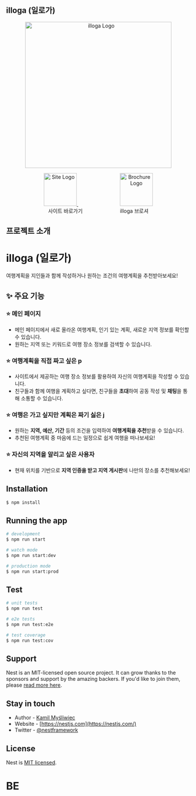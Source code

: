 ## illoga (일로가)

<p align="center">
  <img src="https://file.notion.so/f/f/83c75a39-3aba-4ba4-a792-7aefe4b07895/cd3747fe-4d4d-44a7-bee6-3e044cb280cd/_9899f63f-3c94-4a28-9bea-7b4b9beccec8.jpg?id=b981c25a-93ca-4771-affd-3315683b4673&table=block&spaceId=83c75a39-3aba-4ba4-a792-7aefe4b07895&expirationTimestamp=1714636800000&signature=AyJtz2WjxIEAFJBok6O8xRplBIC9EGH_pcxBLpsdZIs&downloadName=_9899f63f-3c94-4a28-9bea-7b4b9beccec8.jpg" width="400" alt="illoga Logo" /></a>
</p>

<div align="center">
  <a href="https://illoga.store/">
    <img src="https://file.notion.so/f/f/83c75a39-3aba-4ba4-a792-7aefe4b07895/cd3747fe-4d4d-44a7-bee6-3e044cb280cd/_9899f63f-3c94-4a28-9bea-7b4b9beccec8.jpg?id=b981c25a-93ca-4771-affd-3315683b4673&table=block&spaceId=83c75a39-3aba-4ba4-a792-7aefe4b07895&expirationTimestamp=1714636800000&signature=AyJtz2WjxIEAFJBok6O8xRplBIC9EGH_pcxBLpsdZIs&downloadName=_9899f63f-3c94-4a28-9bea-7b4b9beccec8.jpg" width="90px" alt="Site Logo" />
  </a>
  &nbsp;&nbsp;&nbsp;&nbsp;&nbsp&nbsp;&nbsp;&nbsp;&nbsp;&nbsp&nbsp;&nbsp;&nbsp&nbsp;&nbsp;&nbsp;&nbsp;&nbsp&nbsp;&nbsp;&nbsp;&nbsp;&nbsp&nbsp;&nbsp;&nbsp;&nbsp;&nbsp;
  <a href="https://www.notion.so/teamsparta/illoga-d985f4411d694774bace7b83722dc16e?pvs=4">
    <img src="https://camo.githubusercontent.com/8d237e7d7ba690deb35eca1765cb47779a080471efb16ef76672aca7b7c26a9f/68747470733a2f2f63646e2d69636f6e732d706e672e666c617469636f6e2e636f6d2f3531322f323632382f323632383835392e706e67" width="90px" alt="Brochure Logo" />
  </a>
</div>

<div align="center">
  <span>사이트 바로가기</span>
  &nbsp;&nbsp;&nbsp;&nbsp;&nbsp;&nbsp;&nbsp;&nbsp&nbsp;&nbsp;&nbsp;&nbsp;&nbsp&nbsp;&nbsp;&nbsp;&nbsp;&nbsp&nbsp;&nbsp;&nbsp;&nbsp;&nbsp&nbsp;
  <span>illoga 브로셔</span>
</div>


## 프로젝트 소개

# illoga (일로가)

여행계획을 지인들과 함께 작성하거나 원하는 조건의 여행계획을 추천받아보세요!

## ✨ 주요 기능

### ⭐ 메인 페이지
- 메인 페이지에서 새로 올라온 여행계획, 인기 있는 계획, 새로운 지역 정보를 확인할 수 있습니다.
- 원하는 지역 또는 키워드로 여행 장소 정보를 검색할 수 있습니다.

### ⭐ 여행계획을 직접 짜고 싶은 p
- 사이트에서 제공하는 여행 장소 정보를 활용하여 자신의 여행계획을 작성할 수 있습니다.
- 친구들과 함께 여행을 계획하고 싶다면, 친구들을 **초대**하여 공동 작성 및 **채팅**을 통해 소통할 수 있습니다.

### ⭐ 여행은 가고 싶지만 계획은 짜기 싫은 j
- 원하는 **지역, 예산, 기간** 등의 조건을 입력하여 **여행계획을 추천**받을 수 있습니다.
- 추천된 여행계획 중 마음에 드는 일정으로 쉽게 여행을 떠나보세요!

### ⭐ 자신의 지역을 알리고 싶은 사용자
- 현재 위치를 기반으로 **지역 인증을 받고 지역 게시판**에 나만의 장소를 추천해보세요!


## Installation

```bash
$ npm install
```

## Running the app

```bash
# development
$ npm run start

# watch mode
$ npm run start:dev

# production mode
$ npm run start:prod
```

## Test

```bash
# unit tests
$ npm run test

# e2e tests
$ npm run test:e2e

# test coverage
$ npm run test:cov
```

## Support

Nest is an MIT-licensed open source project. It can grow thanks to the sponsors and support by the amazing backers. If you'd like to join them, please [read more here](https://docs.nestjs.com/support).

## Stay in touch

- Author - [Kamil Myśliwiec](https://kamilmysliwiec.com)
- Website - [https://nestjs.com](https://nestjs.com/)
- Twitter - [@nestframework](https://twitter.com/nestframework)

## License

Nest is [MIT licensed](LICENSE).
# BE
